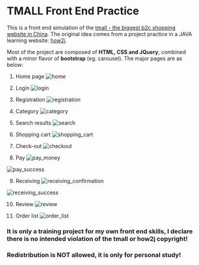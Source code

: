 # TMALL Front End Practice

This is a front end simulation of the [tmall - the biggest b2c shopping website in China](https://www.tmall.com). The original idea comes from a project practice in a JAVA learning website: [how2j](http://how2j.cn/).

Most of the project are composed of **HTML, CSS and JQuery**, combined with a minor flavor of **bootstrap** (eg. carousel). The major pages are as below:

1. Home page
![](img/snapshot/home.png "home")

2. Login
![](img/snapshot/login.png "login")

3. Registration
![](img/snapshot/register.png "registration")

4. Category
![](img/snapshot/category.png "category")

5. Search results
![](img/snapshot/search_result.png "search")

6. Shopping cart
![](img/snapshot/shopping_cart.png "shopping_cart")

7. Check-out
![](img/snapshot/checkout.png "checkout")

8. Pay
![](img/snapshot/pay_money.png "pay_money")

![](img/snapshot/pay_success.png "pay_success")

9. Receiving
![](img/snapshot/receive_confirmation.png "receiving_confirmation")

![](img/snapshot/receive_success.png "receiving_success")

10. Review
![](img/snapshot/review.png "review")

11. Order list
![](img/snapshot/my_order_list.png "order_list")

### **It is only a training project for my own front end skills, I declare there is no intended violation of the tmall or how2j copyright!**

### **Redistribution is NOT allowed, it is only for personal study!**
